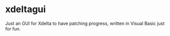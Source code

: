 # xdeltagui

Just an GUI for Xdelta to have patching progress, written in Visual Basic just for fun.
